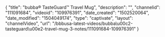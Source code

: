 {
    "title": "bubba&reg; TasteGuard&trade; Travel Mug",
    "description": "",
    "channelid": "111091684",
    "videoid": "109976391",
    "date_created": "1502520064",
    "date_modified": "1504049174",
    "type": "captivate",
    "layout": "channelVideo",
    "url": "\/bbbusa-latest-videos\/bubba\u00c2-tasteguard\u00e2-travel-mug-3-notes\/111091684-109976391"
}